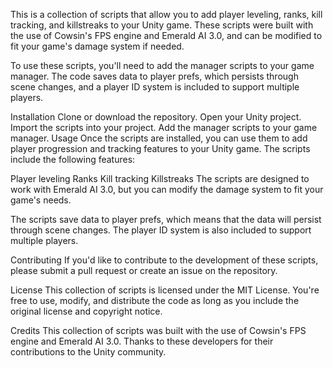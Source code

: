 This is a collection of scripts that allow you to add player leveling, ranks, kill tracking, and killstreaks to your Unity game. These scripts were built with the use of Cowsin's FPS engine and Emerald AI 3.0, and can be modified to fit your game's damage system if needed.

To use these scripts, you'll need to add the manager scripts to your game manager. The code saves data to player prefs, which persists through scene changes, and a player ID system is included to support multiple players.

Installation
Clone or download the repository.
Open your Unity project.
Import the scripts into your project.
Add the manager scripts to your game manager.
Usage
Once the scripts are installed, you can use them to add player progression and tracking features to your Unity game. The scripts include the following features:

Player leveling
Ranks
Kill tracking
Killstreaks
The scripts are designed to work with Emerald AI 3.0, but you can modify the damage system to fit your game's needs.

The scripts save data to player prefs, which means that the data will persist through scene changes. The player ID system is also included to support multiple players.

Contributing
If you'd like to contribute to the development of these scripts, please submit a pull request or create an issue on the repository.

License
This collection of scripts is licensed under the MIT License. You're free to use, modify, and distribute the code as long as you include the original license and copyright notice.

Credits
This collection of scripts was built with the use of Cowsin's FPS engine and Emerald AI 3.0. Thanks to these developers for their contributions to the Unity community.
